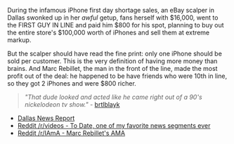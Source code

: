 During the infamous iPhone first day shortage sales, an eBay scalper in Dallas swonked up in her *awful* getup, fans herself with $16,000, went to the FIRST GUY IN LINE and paid him $800 for his spot, planning to buy out the entire store's $100,000 worth of iPhones and sell them at extreme markup.

But the scalper should have read the fine print:  only one iPhone should be sold per customer. This is the very definition of having more money than brains. And Marc Rebillet, the man in the front of the line, made the most profit out of the deal: he happened to be have friends who were 10th in line, so they got 2 iPhones and were $800 richer. 

> *"That dude looked and acted like he came right out of a 90's nickelodeon tv show."* - [brtlblayk](http://www.reddit.com/r/videos/comments/ufwnt/to_date_one_of_my_favorite_news_segment_ever_lady/c4v4sbf)

* [Dallas News Report](https://www.youtube.com/watch?v=5BiQhNKVgzQ)
* [Reddit /r/videos - To Date, one of my favorite news segments ever](http://www.reddit.com/r/videos/comments/ufwnt/to_date_one_of_my_favorite_news_segment_ever_lady/)
* [Reddit /r/IAmA - Marc Rebillet's AMA](http://www.reddit.com/comments/uha9x/as_requested_i_am_marc_rebillet_the_guy_that_sold/)